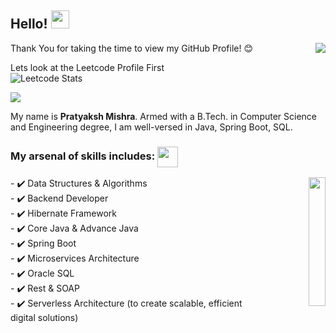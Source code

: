 ## Hello!  <img src="https://media.tenor.com/4BkYeeOwEUgAAAAM/waving-wave.gif" width="29px"> 

<img src="https://media.tenor.com/vjSLMYwnjZEAAAAM/hey.gif" align="right">

Thank You for taking the time to view my GitHub Profile! 😊

Lets look at the Leetcode Profile First <br>
![Leetcode Stats](https://leetcard.jacoblin.cool/pratyaksh_mishra?ext=heatmap)

![](https://komarev.com/ghpvc/?username=Pratyaksh-hub&color=brightgreen)

My name is **Pratyaksh Mishra**. Armed with a B.Tech. in Computer Science and Engineering degree, I am well-versed in Java, Spring Boot, SQL.

### My arsenal of skills includes: <img align='center' src = "https://media2.giphy.com/media/QssGEmpkyEOhBCb7e1/giphy.gif?cid=ecf05e47a0n3gi1bfqntqmob8g9aid1oyj2wr3ds3mg700bl&rid=giphy.gif" width = 33px> <br>
<p align="right"> <img src="https://media.giphy.com/media/JOLlBirHkuoVRPOMnZ/giphy.gif" width="23%" align="right"></p>
- ✔️ Data Structures & Algorithms <br>
- ✔️ Backend Developer <br>
- ✔️ Hibernate Framework <br>
- ✔️ Core Java & Advance Java <br>
- ✔️ Spring Boot <br>
- ✔️ Microservices Architecture <br>
- ✔️ Oracle SQL <br>
- ✔️ Rest & SOAP <br>
- ✔️ Serverless Architecture (to create scalable, efficient digital solutions) <br>
<br>
